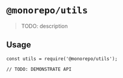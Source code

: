 # `@monorepo/utils`

> TODO: description

## Usage

```
const utils = require('@monorepo/utils');

// TODO: DEMONSTRATE API
```
